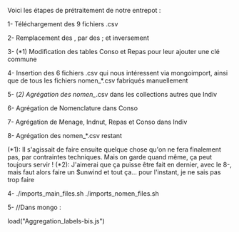 Voici les étapes de prétraitement de notre entrepot :

1- Téléchargement des 9 fichiers .csv

2- Remplacement des , par des ; et inversement

3- (*1) Modification des tables Conso et Repas pour leur ajouter une clé commune

4- Insertion des 6 fichiers .csv qui nous intéressent via mongoimport, ainsi que de tous les fichiers nomen_*.csv fabriqués manuellement

5- (*2) Agrégation des nomen_*.csv dans les collections autres que Indiv

6- Agrégation de Nomenclature dans Conso

7- Agrégation de Menage, Indnut, Repas et Conso dans Indiv

8- Agrégation des nomen_*.csv restant

(*1): Il s'agissait de faire ensuite quelque chose qu'on ne fera finalement pas, par contraintes techniques. Mais on garde quand même, ça peut toujours servir !
(*2): J'aimerai que ça puisse être fait en dernier, avec le 8-, mais faut alors faire un $unwind et tout ça... pour l'instant, je ne sais pas trop faire


4-
./imports_main_files.sh
./imports_nomen_files.sh


5-
//Dans mongo :

load("Aggregation_labels-bis.js")
